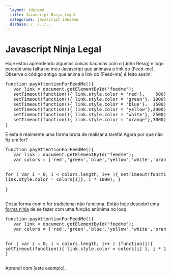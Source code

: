 ```yaml
---
  layout: ideiame
  title: Javascript Ninja Legal
  categories: javascript ideiame
  dirbase: /../../..
---
```


# Javascript Ninja Legal

Hoje estou aprendendo algumas coisas bacanas com o [John Resig] e logo percebi uma falha no meu Javascript que animava o link do [Feed-me]. Observe o código antigo que anima o link do [Feed-me] é feito assim:

<div><pre class="prettyprint diff">
function payAttentionForFeedMe(){
   var link = document.getElementById("feedme");
   setTimeout(function(){ link.style.color = 'red'},    500);
   setTimeout(function(){ link.style.color = 'green'}, 1000);
   setTimeout(function(){ link.style.color = 'blue'},  1500);
   setTimeout(function(){ link.style.color = 'yellow'},2000);
   setTimeout(function(){ link.style.color = 'white'}, 2500);
   setTimeout(function(){ link.style.color = "orange"},3000);
}
</pre></div>

E esta é realmente uma forma bruta de realizar a tarefa! Agora por que não fiz um for?

<div><pre class="prettyprint diff">
function payAttentionForFeedMe(){
   var link = document.getElementById("feedme");
   var colors = ['red','green','blue','yellow','white','orange'];

   for ( var i = 0; i &lt; colors.length; i++ ){
     setTimeout(function(){ link.style.color = colors[i]}, i * 1000); 
   }  
}
</pre></div>

Desta forma com o for tradicional não funciona. Então hoje descobri uma [forma ninja][este_exemplo] de se fazer com uma função anônima no loop.

<div><pre class="prettyprint diff">
function payAttentionForFeedMe(){
   var link = document.getElementById("feedme");
   var colors = ['red','green','blue','yellow','white','orange'];

   for ( var i = 0; i &lt; colors.length; i++ ) (function(i){
     setTimeout(function(){ 
        link.style.color = colors[i] 
     }, i * 1000)}
   )(i);
}
</pre></div>

Aprendi com [este exemplo].

[john_resig]: http://ejohn.org/
[este_exemplo]: http://ejohn.org/apps/learn/#63
[feedme]: /atom.xml

